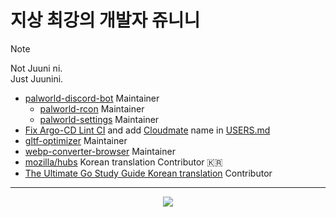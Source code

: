 # 지상 최강의 개발자 쥬니니

> [!NOTE]
> Not Juuni ni.  
> Just Juunini.

- [palworld-discord-bot](https://github.com/juunini/palworld-discord-bot) Maintainer
    - [palworld-rcon](https://github.com/juunini/palworld-rcon) Maintainer
    - [palworld-settings](https://github.com/juunini/palworld-settings) Maintainer
- [Fix Argo-CD Lint CI](https://github.com/argoproj/argo-cd/pull/12523) and add [Cloudmate](https://github.com/cloudmatelabs) name in [USERS.md](https://github.com/argoproj/argo-cd/blob/master/USERS.md)
- [gltf-optimizer](https://github.com/juunini/gltf-optimizer) Maintainer
- [webp-converter-browser](https://github.com/juunini/webp-converter-browser) Maintainer
- [mozilla/hubs](https://github.com/mozilla/hubs) Korean translation Contributor 🇰🇷  
- [The Ultimate Go Study Guide Korean translation](https://github.com/ultimate-go-korean/translation) Contributor  

---

<div align="center">
  <img src="https://github-readme-stats.vercel.app/api?username=juunini&show_icons=true&theme=gruvbox" />
</div>
